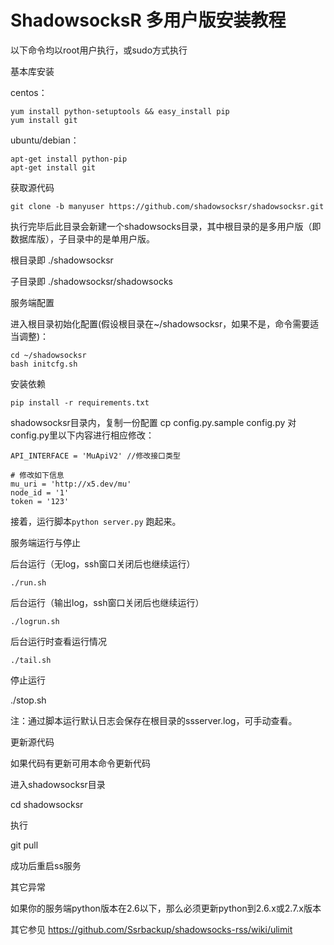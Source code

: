 # ShadowsocksR 多用户版安装教程

以下命令均以root用户执行，或sudo方式执行

基本库安装

centos：
```
yum install python-setuptools && easy_install pip
yum install git
```
ubuntu/debian：
```
apt-get install python-pip
apt-get install git
```
获取源代码

`git clone -b manyuser https://github.com/shadowsocksr/shadowsocksr.git`

执行完毕后此目录会新建一个shadowsocks目录，其中根目录的是多用户版（即数据库版），子目录中的是单用户版。

根目录即 ./shadowsocksr

子目录即 ./shadowsocksr/shadowsocks

服务端配置

进入根目录初始化配置(假设根目录在~/shadowsocksr，如果不是，命令需要适当调整)：
```
cd ~/shadowsocksr
bash initcfg.sh
```
安装依赖
```
pip install -r requirements.txt
```
shadowsocksr目录内，复制一份配置 cp config.py.sample config.py 对config.py里以下内容进行相应修改：
```
API_INTERFACE = 'MuApiV2' //修改接口类型

# 修改如下信息
mu_uri = 'http://x5.dev/mu'
node_id = '1'
token = '123'
```
接着，运行脚本`python server.py` 跑起来。

服务端运行与停止

后台运行（无log，ssh窗口关闭后也继续运行）

`./run.sh`

后台运行（输出log，ssh窗口关闭后也继续运行）

`./logrun.sh`

后台运行时查看运行情况

`./tail.sh`

停止运行

./stop.sh

注：通过脚本运行默认日志会保存在根目录的ssserver.log，可手动查看。

更新源代码

如果代码有更新可用本命令更新代码

进入shadowsocksr目录

cd shadowsocksr

执行

git pull

成功后重启ss服务

其它异常

如果你的服务端python版本在2.6以下，那么必须更新python到2.6.x或2.7.x版本
<p>其它参见 <a href="https://github.com/Ssrbackup/shadowsocks-rss/wiki/ulimit">https://github.com/Ssrbackup/shadowsocks-rss/wiki/ulimit</a></p>